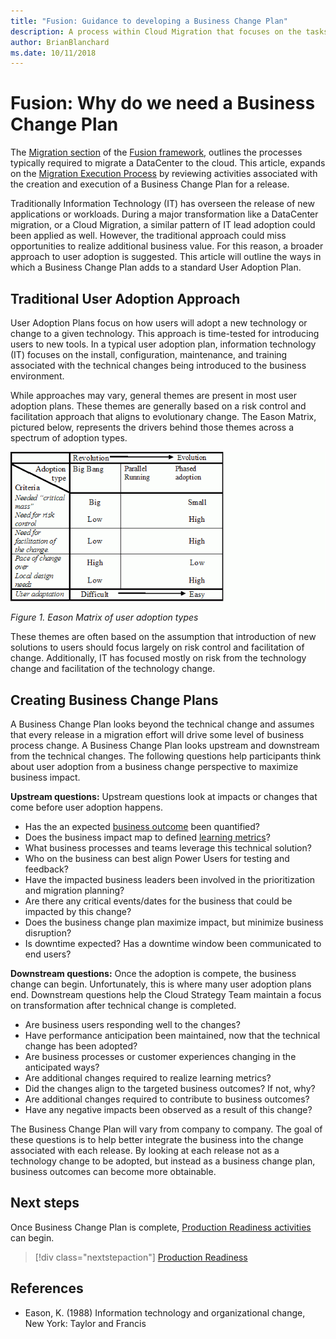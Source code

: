```yaml
---
title: "Fusion: Guidance to developing a Business Change Plan"
description: A process within Cloud Migration that focuses on the tasks of migrating workloads to the cloud
author: BrianBlanchard
ms.date: 10/11/2018
---
```


# Fusion: Why do we need a Business Change Plan

The [Migration section](../overview.md) of the [Fusion framework](../../overview.md), outlines the processes typically required to migrate a DataCenter to the cloud. This article, expands on the [Migration Execution Process](overview.md) by reviewing activities associated with the creation and execution of a Business Change Plan for a release.
  
Traditionally Information Technology (IT) has overseen the release of new applications or workloads. During a major transformation like a DataCenter migration, or a Cloud Migration, a similar pattern of IT lead adoption could been applied as well. However, the traditional approach could miss opportunities to realize additional business value. For this reason, a broader approach to user adoption is suggested. This article will outline the ways in which a Business Change Plan adds to a standard User Adoption Plan.

## Traditional User Adoption Approach

User Adoption Plans focus on how users will adopt a new technology or change to a given technology. This approach is time-tested for introducing users to new tools. In a typical user adoption plan, information technology (IT) focuses on the install, configuration, maintenance, and training associated with the technical changes being introduced to the business environment.

While approaches may vary, general themes are present in most user adoption plans. These themes are generally based on a risk control and facilitation approach that aligns to evolutionary change. The Eason Matrix, pictured below, represents the drivers behind those themes across a spectrum of adoption types.

![Eason Matrix of user adoption concerns](../../_images/eason-matrix.gif)
*Figure 1. Eason Matrix of user adoption types*

These themes are often based on the assumption that introduction of new solutions to users should focus largely on risk control and facilitation of change. Additionally, IT has focused mostly on risk from the technology change and facilitation of the technology change.

## Creating Business Change Plans

A Business Change Plan looks beyond the technical change and assumes that every release in a migration effort will drive some level of business process change. A Business Change Plan looks upstream and downstream from the technical changes. The following questions help participants think about user adoption from a business change perspective to maximize business impact.

**Upstream questions:** Upstream questions look at impacts or changes that come before user adoption happens.

* Has the an expected [business outcome](../../business-strategy/business-outcomes/overview.md) been quantified?
* Does the business impact map to defined [learning metrics](../../business-strategy/learning-metrics.md)?
* What business processes and teams leverage this technical solution?
* Who on the business can best align Power Users for testing and feedback?
* Have the impacted business leaders been involved in the prioritization and migration planning?
* Are there any critical events/dates for the business that could be impacted by this change?
* Does the business change plan maximize impact, but minimize business disruption?
* Is downtime expected? Has a downtime window been communicated to end users?

**Downstream questions:** Once the adoption is compete, the business change can begin. Unfortunately, this is where many user adoption plans end. Downstream questions help the Cloud Strategy Team maintain a focus on transformation after technical change is completed.

* Are business users responding well to the changes? 
* Have performance anticipation been maintained, now that the technical change has been adopted?
* Are business processes or customer experiences changing in the anticipated ways?
* Are additional changes required to realize learning metrics?
* Did the changes align to the targeted business outcomes? If not, why?
* Are additional changes required to contribute to business outcomes?
* Have any negative impacts been observed as a result of this change?

The Business Change Plan will vary from company to company. The goal of these questions is to help better integrate the business into the change associated with each release. By looking at each release not as a technology change to be adopted, but instead as a business change plan, business outcomes can become more obtainable.

## Next steps

Once Business Change Plan is complete, [Production Readiness activities](ready.md) can begin.

> [!div class="nextstepaction"]
> [Production Readiness](ready.md)

## References

* Eason, K. (1988) Information technology and organizational change, New York: Taylor and Francis